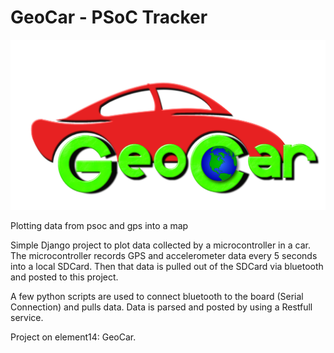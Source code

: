GeoCar - PSoC Tracker
===========
![Alt text](/ext/Geocar2.jpg?raw=true)

Plotting data from psoc and gps into a map

Simple Django project to plot data collected by a microcontroller in a car.
The microcontroller records GPS and accelerometer data every 5 seconds into a local SDCard. 
Then that data is pulled out of the SDCard via bluetooth and posted to this project.

A few python scripts are used to connect bluetooth to the board (Serial Connection) and pulls data.
Data is parsed and posted by using a Restfull service.

Project on element14: GeoCar.
